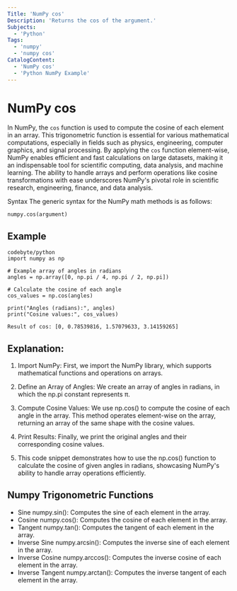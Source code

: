 ```yaml
---
Title: 'NumPy cos'
Description: 'Returns the cos of the argument.'
Subjects:
  - 'Python'
Tags:
  - 'numpy'
  - 'numpy cos'
CatalogContent:
  - 'NumPy cos'
  - 'Python NumPy Example'
---
```


# NumPy cos

In NumPy, the `cos` function is used to compute the cosine of each element in an array. This trigonometric function is essential for various mathematical computations, especially in fields such as physics, engineering, computer graphics, and signal processing. By applying the `cos` function element-wise, NumPy enables efficient and fast calculations on large datasets, making it an indispensable tool for scientific computing, data analysis, and machine learning. The ability to handle arrays and perform operations like cosine transformations with ease underscores NumPy's pivotal role in scientific research, engineering, finance, and data analysis.

Syntax
The generic syntax for the NumPy math methods is as follows:
````
numpy.cos(argument)
````

## Example

````
codebyte/python
import numpy as np

# Example array of angles in radians
angles = np.array([0, np.pi / 4, np.pi / 2, np.pi])

# Calculate the cosine of each angle
cos_values = np.cos(angles)

print("Angles (radians):", angles)
print("Cosine values:", cos_values)
````

````
Result of cos: [0, 0.78539816, 1.57079633, 3.14159265]
````

## Explanation:

1. Import NumPy: First, we import the NumPy library, which supports mathematical functions and operations on arrays.

2. Define an Array of Angles: We create an array of angles in radians, in which the np.pi constant represents π.

3. Compute Cosine Values: We use np.cos() to compute the cosine of each angle in the array. This method operates element-wise on the array, returning an array of the same shape with the cosine values.

4. Print Results: Finally, we print the original angles and their corresponding cosine values.

5. This code snippet demonstrates how to use the np.cos() function to calculate the cosine of given angles in radians, showcasing NumPy's ability to handle array operations efficiently.

## Numpy Trigonometric Functions

- Sine numpy.sin(): Computes the sine of each element in the array.
- Cosine numpy.cos(): Computes the cosine of each element in the array.
- Tangent numpy.tan(): Computes the tangent of each element in the array.
- Inverse Sine numpy.arcsin(): Computes the inverse sine of each element in the array.
- Inverse Cosine numpy.arccos(): Computes the inverse cosine of each element in the array.
- Inverse Tangent numpy.arctan(): Computes the inverse tangent of each element in the array.
